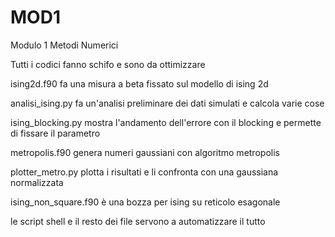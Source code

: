 # MOD1
Modulo 1 Metodi Numerici


Tutti i codici fanno schifo e sono da ottimizzare

ising2d.f90 fa una misura a beta fissato sul modello di ising 2d 

analisi_ising.py fa un'analisi preliminare dei dati simulati e calcola varie cose 

ising_blocking.py mostra l'andamento dell'errore con il blocking e permette di fissare il parametro

metropolis.f90 genera numeri gaussiani con algoritmo metropolis

plotter_metro.py plotta i risultati e li confronta con una gaussiana normalizzata

ising_non_square.f90 è una bozza per ising su reticolo esagonale

le script shell e il resto dei file servono a automatizzare il tutto
